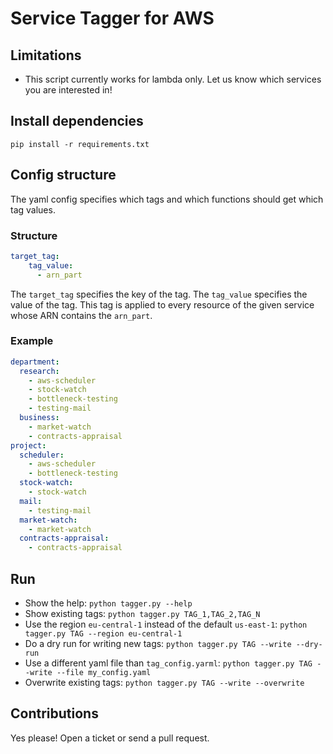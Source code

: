 # Service Tagger for AWS

## Limitations

* This script currently works for lambda only. Let us know which services you are interested in!

## Install dependencies

`pip install -r requirements.txt`

## Config structure

The yaml config specifies which tags and which functions should get which tag values.

### Structure
```yaml
target_tag:
    tag_value:
      - arn_part
```

The `target_tag` specifies the key of the tag. The `tag_value` specifies the value of the tag. This tag is applied to every resource of the given service whose ARN contains the `arn_part`. 

### Example
```yaml
department:
  research:
    - aws-scheduler
    - stock-watch
    - bottleneck-testing
    - testing-mail
  business:
    - market-watch
    - contracts-appraisal
project:
  scheduler:
    - aws-scheduler
    - bottleneck-testing
  stock-watch:
    - stock-watch
  mail:
    - testing-mail
  market-watch:
    - market-watch
  contracts-appraisal:
    - contracts-appraisal
```

## Run

* Show the help: `python tagger.py --help`
* Show existing tags: `python tagger.py TAG_1,TAG_2,TAG_N`
* Use the region `eu-central-1` instead of the default `us-east-1`: `python tagger.py TAG --region eu-central-1`
* Do a dry run for writing new tags: `python tagger.py TAG --write --dry-run`
* Use a different yaml file than `tag_config.yarml`: `python tagger.py TAG --write --file my_config.yaml`
* Overwrite existing tags: `python tagger.py TAG --write --overwrite`

## Contributions

Yes please! Open a ticket or send a pull request.
